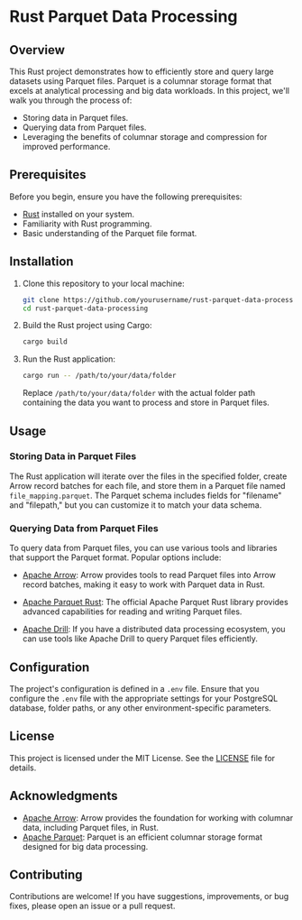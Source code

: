 # Rust Parquet Data Processing

## Overview

This Rust project demonstrates how to efficiently store and query large datasets using Parquet files. Parquet is a columnar storage format that excels at analytical processing and big data workloads. In this project, we'll walk you through the process of:

- Storing data in Parquet files.
- Querying data from Parquet files.
- Leveraging the benefits of columnar storage and compression for improved performance.

## Prerequisites

Before you begin, ensure you have the following prerequisites:

- [Rust](https://www.rust-lang.org/tools/install) installed on your system.
- Familiarity with Rust programming.
- Basic understanding of the Parquet file format.

## Installation

1. Clone this repository to your local machine:

   ```bash
   git clone https://github.com/yourusername/rust-parquet-data-processing.git
   cd rust-parquet-data-processing
   ```

2. Build the Rust project using Cargo:

   ```bash
   cargo build
   ```

3. Run the Rust application:

   ```bash
   cargo run -- /path/to/your/data/folder
   ```

   Replace `/path/to/your/data/folder` with the actual folder path containing the data you want to process and store in Parquet files.

## Usage

### Storing Data in Parquet Files

The Rust application will iterate over the files in the specified folder, create Arrow record batches for each file, and store them in a Parquet file named `file_mapping.parquet`. The Parquet schema includes fields for "filename" and "filepath," but you can customize it to match your data schema.

### Querying Data from Parquet Files

To query data from Parquet files, you can use various tools and libraries that support the Parquet format. Popular options include:

- [Apache Arrow](https://arrow.apache.org/docs/rust/arrow/ipc/index.html): Arrow provides tools to read Parquet files into Arrow record batches, making it easy to work with Parquet data in Rust.

- [Apache Parquet Rust](https://github.com/apache/arrow/tree/main/rust/parquet): The official Apache Parquet Rust library provides advanced capabilities for reading and writing Parquet files.

- [Apache Drill](https://drill.apache.org/docs/parquet-format/): If you have a distributed data processing ecosystem, you can use tools like Apache Drill to query Parquet files efficiently.

## Configuration

The project's configuration is defined in a `.env` file. Ensure that you configure the `.env` file with the appropriate settings for your PostgreSQL database, folder paths, or any other environment-specific parameters.

## License

This project is licensed under the MIT License. See the [LICENSE](LICENSE) file for details.

## Acknowledgments

- [Apache Arrow](https://arrow.apache.org/): Arrow provides the foundation for working with columnar data, including Parquet files, in Rust.
- [Apache Parquet](https://parquet.apache.org/): Parquet is an efficient columnar storage format designed for big data processing.

## Contributing

Contributions are welcome! If you have suggestions, improvements, or bug fixes, please open an issue or a pull request.

